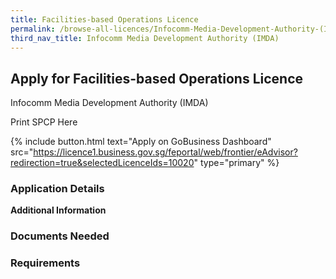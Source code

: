 ```yaml
---
title: Facilities-based Operations Licence
permalink: /browse-all-licences/Infocomm-Media-Development-Authority-(IMDA)/Facilities-based-Operations-Licence
third_nav_title: Infocomm Media Development Authority (IMDA)
---
```


## Apply for Facilities-based Operations Licence

Infocomm Media Development Authority (IMDA)

Print SPCP Here


{% include button.html text="Apply on GoBusiness Dashboard" src="https://licence1.business.gov.sg/feportal/web/frontier/eAdvisor?redirection=true&selectedLicenceIds=10020" type="primary" %}

### Application Details

**Additional Information**

### Documents Needed

### Requirements

